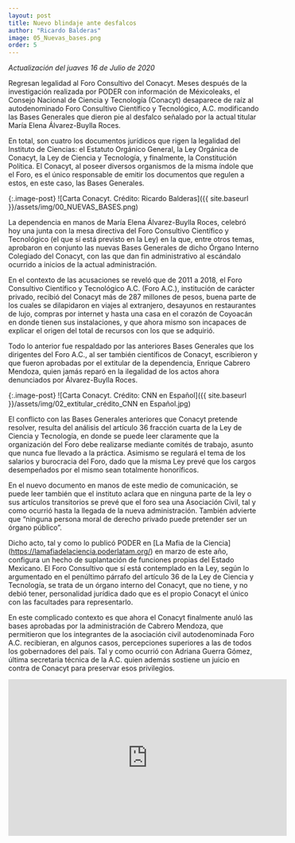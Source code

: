 ```yaml
---
layout: post
title: Nuevo blindaje ante desfalcos
author: "Ricardo Balderas"
image: 05_Nuevas_bases.png
order: 5
---
```

_Actualización del juaves 16 de Julio de 2020_

Regresan legalidad al Foro Consultivo del Conacyt. Meses después de la investigación realizada por PODER con información de Méxicoleaks, el Consejo Nacional de Ciencia y Tecnología (Conacyt) desaparece de raíz al autodenominado Foro Consultivo Científico y Tecnológico, A.C. modificando las Bases Generales que dieron pie al desfalco señalado por la actual titular María Elena Álvarez-Buylla Roces.  

En total, son cuatro los documentos jurídicos que rigen la legalidad del Instituto de Ciencias: el Estatuto Orgánico General, la Ley Orgánica de Conacyt, la Ley de Ciencia y Tecnología, y finalmente, la Constitución Política. El Conacyt, al poseer diversos organismos de la misma índole que el Foro, es el único responsable de emitir los documentos que regulen a estos, en este caso, las Bases Generales. 

{:.image-post}
![Carta Conacyt. Crédito: Ricardo Balderas]({{ site.baseurl }}/assets/img/00_NUEVAS_BASES.png)

La dependencia en manos de María Elena Álvarez-Buylla Roces, celebró hoy una junta con la mesa directiva del Foro Consultivo Científico y Tecnológico (el que sí está previsto en la Ley) en la que, entre otros temas, aprobaron en conjunto las nuevas Bases Generales de dicho Órgano Interno Colegiado del Conacyt, con las que dan fin administrativo al escándalo ocurrido a inicios de la actual administración.

En el contexto de las acusaciones se reveló que de 2011 a 2018, el Foro Consultivo Científico y Tecnológico A.C. (Foro A.C.), institución de carácter privado, recibió del Conacyt más de 287 millones de pesos, buena parte de los cuales se dilapidaron en viajes al extranjero, desayunos en restaurantes de lujo, compras por internet y hasta una casa en el corazón de Coyoacán en donde tienen sus instalaciones, y que ahora mismo son incapaces de explicar el origen del total de recursos con los que se adquirió. 

Todo lo anterior fue respaldado por las anteriores Bases Generales que los dirigentes del Foro A.C., al ser también científicos de Conacyt, escribieron y que fueron aprobadas por el extitular de la dependencia, Enrique Cabrero Mendoza, quien jamás reparó en la ilegalidad de los actos ahora denunciados por Álvarez-Buylla Roces.

{:.image-post}
![Carta Conacyt. Crédito: CNN en Español]({{ site.baseurl }}/assets/img/02_extitular_crédito_CNN en Español.jpg)

El conflicto con las Bases Generales anteriores que Conacyt pretende resolver, resulta del análisis del artículo 36 fracción cuarta de la Ley de Ciencia y Tecnología, en donde se puede leer claramente que la organización del Foro debe realizarse mediante comités de trabajo, asunto que nunca fue llevado a la práctica. Asimismo se regulará el tema de los salarios y burocracia del Foro, dado que la misma Ley prevé que los cargos desempeñados por el mismo sean totalmente honoríficos. 

En el nuevo documento en manos de este medio de comunicación, se puede leer también que el instituto aclara que en ninguna parte de la ley o sus artículos transitorios se prevé que el foro sea una Asociación Civil, tal y como ocurrió hasta la llegada de la nueva administración. También advierte que “ninguna persona moral de derecho privado puede pretender ser un órgano público”. 

Dicho acto, tal y como lo publicó PODER en [La Mafia de la Ciencia] (https://lamafiadelaciencia.poderlatam.org/) en marzo de este año, configura un hecho de suplantación de funciones propias del Estado Mexicano. El Foro Consultivo que sí está contemplado en la Ley, según lo argumentado en el penúltimo párrafo del artículo 36 de la Ley de Ciencia y Tecnología, se trata de un órgano interno del Conacyt, que no tiene, y no debió tener, personalidad jurídica dado que es el propio Conacyt el único con las facultades para representarlo. 

En este complicado contexto es que ahora el Conacyt finalmente anuló las bases aprobadas por la administración de Cabrero Mendoza, que permitieron que los integrantes de la asociación civil autodenominada Foro A.C. recibieran, en algunos casos, percepciones superiores a las de todos los gobernadores del país. Tal y como ocurrió con Adriana Guerra Gómez, última secretaria técnica de la A.C. quien además sostiene un juicio en contra de Conacyt para preservar esos privilegios.


<iframe width="560" height="315" src="https://www.youtube.com/embed/VDp3kBnqq98" frameborder="0" allow="accelerometer; autoplay; encrypted-media; gyroscope; picture-in-picture" allowfullscreen></iframe>
